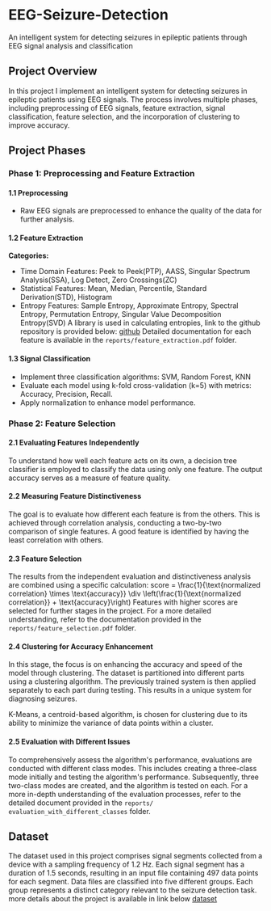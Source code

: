 # EEG-Seizure-Detection
An intelligent system for detecting seizures in epileptic patients through EEG signal analysis and classification

## Project Overview

In this project I implement an intelligent system for detecting seizures in epileptic patients using EEG signals. The process involves multiple phases, including preprocessing of EEG signals, feature extraction, signal classification, feature selection, and the incorporation of clustering to improve accuracy.

## Project Phases

### Phase 1: Preprocessing and Feature Extraction

#### 1.1 Preprocessing
- Raw EEG signals are preprocessed to enhance the quality of the data for further analysis.

#### 1.2 Feature Extraction
**Categories:**
- Time Domain Features: Peek to Peek(PTP), AASS, Singular Spectrum Analysis(SSA), Log Detect, Zero Crossings(ZC)
- Statistical Features: Mean, Median, Percentile, Standard Derivation(STD), Histogram
- Entropy Features: Sample Entropy, Approximate Entropy, Spectral Entropy, Permutation Entropy, Singular Value Decomposition Entropy(SVD)
  A library is used in calculating entropies, link to the github repository is provided below:
  [github](https://github.com/raphaelvallat/antropy)
Detailed documentation for each feature is available in the `reports/feature_extraction.pdf` folder.

#### 1.3 Signal Classification
- Implement three classification algorithms: SVM, Random Forest, KNN
- Evaluate each model using k-fold cross-validation (k=5) with metrics: Accuracy, Precision, Recall.
- Apply normalization to enhance model performance.

### Phase 2: Feature Selection

#### 2.1 Evaluating Features Independently
To understand how well each feature acts on its own, a decision tree classifier is employed to classify the data using only one feature. The output accuracy serves as a measure of feature quality.

#### 2.2 Measuring Feature Distinctiveness
The goal is to evaluate how different each feature is from the others. This is achieved through correlation analysis, conducting a two-by-two comparison of single features. A good feature is identified by having the least correlation with others.

#### 2.3 Feature Selection
The results from the independent evaluation and distinctiveness analysis are combined using a specific calculation:
score = \frac{1}{\text{normalized correlation} \times \text{accuracy}} \div \left(\frac{1}{\text{normalized correlation}} + \text{accuracy}\right)
Features with higher scores are selected for further stages in the project. 
For a more detailed understanding, refer to the documentation provided in the `reports/feature_selection.pdf` folder.

#### 2.4 Clustering for Accuracy Enhancement 
In this stage, the focus is on enhancing the accuracy and speed of the model through clustering.
The dataset is partitioned into different parts using a clustering algorithm. The previously trained system is then applied separately to each part during testing. This results in a unique system for diagnosing seizures.

K-Means, a centroid-based algorithm, is chosen for clustering due to its ability to minimize the variance of data points within a cluster.

#### 2.5 Evaluation with Different Issues
To comprehensively assess the algorithm's performance, evaluations are conducted with different class modes. This includes creating a three-class mode initially and testing the algorithm's performance. Subsequently, three two-class modes are created, and the algorithm is tested on each.
For a more in-depth understanding of the evaluation processes, refer to the detailed document provided in the `reports/ evaluation_with_different_classes` folder.

## Dataset
The dataset used in this project comprises signal segments collected from a device with a sampling frequency of 1.2 Hz. Each signal segment has a duration of 1.5 seconds, resulting in an input file containing 497 data points for each segment.
Data files are classified into five different groups. Each group represents a distinct category relevant to the seizure detection task. 
more details about the project is available in link below 
[dataset](https://www.upf.edu/web/ntsa/downloads/-/asset_publisher/xvT6E4pczrBw/content/2001-indications-of-nonlinear-deterministic-and-finite-dimensional-structures-in-time-series-of-brain-electrical-activity-dependence-on-recording-regi?inheritRedirect=false&redirect=https%3A%2F%2Fwww.upf.edu%2Fweb%2Fntsa%2Fdownloads%3Fp_p_id%3D101_INSTANCE_xvT6E4pczrBw%26p_p_lifecycle%3D0%26p_p_state%3Dnormal%26p_p_mode%3Dview%26p_p_col_id%3Dcolumn-1%26p_p_col_count%3D1)
